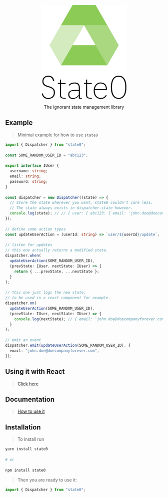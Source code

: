 <p align="center" style='text-align: center; width: 100%;'>
  <img src="./state0.png" />

</p>  
  
<p align="center" style='text-align: center; width: 100%;'>
  The ignorant state management library
</p>

## Example
> Minimal example for how to use `state0`
```typescript
import { Dispatcher } from "state0";

const SOME_RANDOM_USER_ID = "abc123";

export interface IUser {
  username: string;
  email: string;
  password: string;
}

const dispatcher = new Dispatcher((state) => {
  // Store the state wherever you want, state0 couldn't care less.
  // The state always exists in dispatcher.state however.
  console.log(state); // // { user: { abc123: { email: 'john.doe@doecompanyforever.com' } } }
});

// define some action types
const updateUserAction = (userId: string) => `user/${userId}/update`;

// listen for updates
// this one actually returns a modified state.
dispatcher.when(
  updateUserAction(SOME_RANDOM_USER_ID),
  (prevState: IUser, nextState: IUser) => {
    return { ...prevState, ...nextState };
  }
);

// this one just logs the new state,
// to be used in a react component for example.
dispatcher.on(
  updateUserAction(SOME_RANDOM_USER_ID),
  (prevState: IUser, nextState: IUser) => {
    console.log(nextState); // { email: 'john.doe@doecompanyforever.com' }
  }
);

// emit an event
dispatcher.emit(updateUserAction(SOME_RANDOM_USER_ID), {
  email: "john.doe@doecompanyforever.com",
});
```
## Using it with React
> [Click here](REACT.md)

## Documentation
> [How to use it](DOCS.md)

## Installation
> To install run
```bash
yarn install state0

# or

npm install state0
```
> Then you are ready to use it:
```typescript
import { Dispatcher } from "state0";
```
